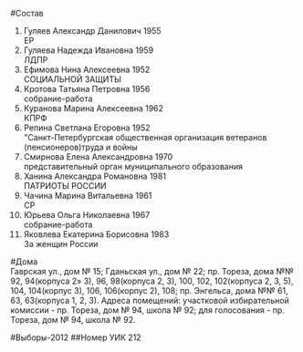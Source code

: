 #Состав
1. Гуляев Александр Данилович 1955   
    ЕР
2. Гуляева Надежда Ивановна 1959   
    ЛДПР
3. Ефимова Нина Алексеевна 1952   
    СОЦИАЛЬНОЙ ЗАЩИТЫ
4. Кротова Татьяна Петровна 1956   
    собрание-работа
5. Куранова Марина Алексеевна 1962   
    КПРФ
6. Репина Светлана Егоровна 1952   
    "Санкт-Петербургская общественная организация ветеранов (пенсионеров)труда и войны
7. Смирнова Елена Александровна 1970   
    представительный орган муниципального образования
8. Ханина Александра Романовна 1981   
    ПАТРИОТЫ РОССИИ
9. Чачина Марина Витальевна 1961   
    СР
10. Юрьева Ольга Николаевна 1967   
    собрание-работа
11. Яковлева Екатерина Борисовна 1983   
    За женщин России

#Дома  
Гаврская ул., дом № 15; Гданьская ул., дом № 22; пр. Тореза, дома №№ 92, 94(корпуса 2» 3), 96, 98(корпуса 2, 3), 100, 102, 102(корпуса 2, 3, 5), 104, 104(корпус 3), 106, 106(корпус 2), 108; пр. Энгельса, дома №№ 61, 63, 63(корпуса 1, 2, 3). Адреса помещений: участковой избирательной комиссии - пр. Тореза, дом № 94, школа № 92; для голосования - пр. Тореза, дом № 94, школа № 92.

#Выборы-2012
##Номер УИК
212
